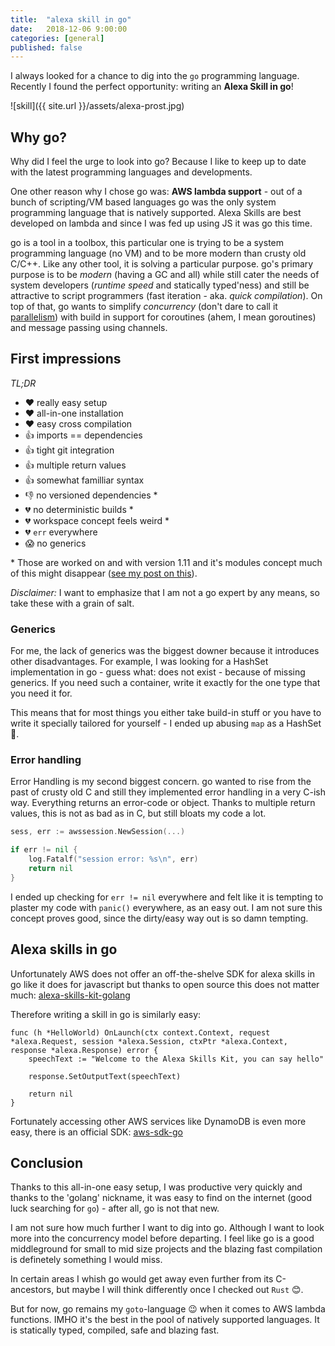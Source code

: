 ```yaml
---
title:  "alexa skill in go"
date:   2018-12-06 9:00:00
categories: [general]
published: false
---
```


I always looked for a chance to dig into the `go` programming language. Recently I found the perfect opportunity: writing an **Alexa Skill in go**!

![skill]({{ site.url }}/assets/alexa-prost.jpg)


## Why go?

Why did I feel the urge to look into go? Because I like to keep up to date with the latest programming languages and developments.

One other reason why I chose go was: **AWS lambda support** - out of a bunch of scripting/VM based languages go was the only system programming language that is natively supported. Alexa Skills are best developed on lambda and since I was fed up using JS it was go this time.

go is a tool in a toolbox, this particular one is trying to be a system programming language (no VM) and to be more modern than crusty old C/C++. 
Like any other tool, it is solving a particular purpose. go's primary purpose is to be *modern* (having a GC and all) while still cater the needs of system developers (*runtime speed* and statically typed'ness) and still be attractive to script programmers (fast iteration - aka. *quick compilation*). On top of that, go wants to simplify *concurrency* (don't dare to call it [parallelism](https://www.youtube.com/watch?v=cN_DpYBzKso)) with build in support for coroutines (ahem, I mean goroutines) and message passing using channels.

## First impressions

*TL;DR*

* ❤️ really easy setup
* ❤️ all-in-one installation
* ❤️ easy cross compilation
* 👍 imports == dependencies
* 👍 tight git integration
* 👍 multiple return values
* 👍 somewhat familliar syntax
* 👎 no versioned dependencies *
* 💔 no deterministic builds *
* 💔 workspace concept feels weird *
* 💔 `err` everywhere
* 😱 no generics

\* Those are worked on and with version 1.11 and it's modules concept much of this might disappear ([see my post on this](https://blog.extrawurst.org/general/2018/12/05/go-and-gitlab-ci.html)).

*Disclaimer:* I want to emphasize that I am not a go expert by any means, so take these with a grain of salt.

### Generics 

For me, the lack of generics was the biggest downer because it introduces other disadvantages. For example, I was looking for a HashSet implementation in go - guess what: does not exist - because of missing generics. If you need such a container, write it exactly for the one type that you need it for.

This means that for most things you either take build-in stuff or you have to write it specially tailored for yourself - I ended up abusing `map` as a HashSet 🙈.

### Error handling

Error Handling is my second biggest concern. go wanted to rise from the past of crusty old C and still they implemented error handling in a very C-ish way. Everything returns an error-code or object. Thanks to multiple return values, this is not as bad as in C, but still bloats my code a lot. 

```go
sess, err := awssession.NewSession(...)

if err != nil {
    log.Fatalf("session error: %s\n", err)
    return nil
}
```

I ended up checking for `err != nil` everywhere and felt like it is tempting to plaster my code with `panic()` everywhere, as an easy out. I am not sure this concept proves good, since the dirty/easy way out is so damn tempting.

## Alexa skills in go

Unfortunately AWS does not offer an off-the-shelve SDK for alexa skills in go like it does for javascript but thanks to open source this does not matter much: [alexa-skills-kit-golang](https://github.com/ericdaugherty/alexa-skills-kit-golang)

Therefore writing a skill in go is similarly easy: 
```
func (h *HelloWorld) OnLaunch(ctx context.Context, request *alexa.Request, session *alexa.Session, ctxPtr *alexa.Context, response *alexa.Response) error {
	speechText := "Welcome to the Alexa Skills Kit, you can say hello"

	response.SetOutputText(speechText)

	return nil
}
```

Fortunately accessing other AWS services like DynamoDB is even more easy, there is an official SDK: [aws-sdk-go](https://github.com/aws/aws-sdk-go)

## Conclusion

Thanks to this all-in-one easy setup, I was productive very quickly and thanks to the 'golang' nickname, it was easy to find on the internet (good luck searching for `go`) - after all, go is not that new.

I am not sure how much further I want to dig into go. Although I want to look more into the concurrency model before departing. I feel like go is a good middleground for small to mid size projects and the blazing fast compilation is definetely something I would miss. 

In certain areas I whish go would get away even further from its C-ancestors, but maybe I will think differently once I checked out `Rust` 😊.

But for now, go remains my `goto`-language 😉 when it comes to AWS lambda functions. IMHO it's the best in the pool of natively supported languages. It is statically typed, compiled, safe and blazing fast.